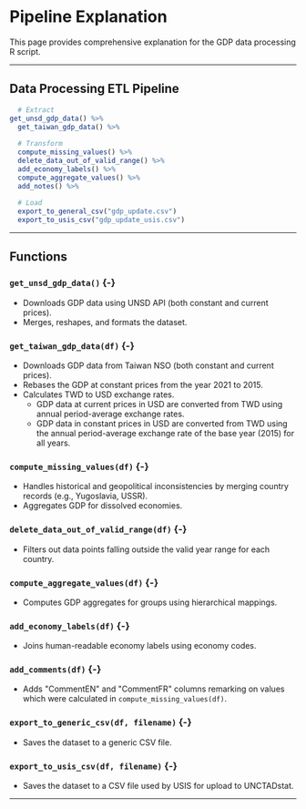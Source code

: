 # Pipeline Explanation

This page provides comprehensive explanation for the GDP data processing R script.


---

## Data Processing ETL Pipeline


``` r
  # Extract 
get_unsd_gdp_data() %>%
  get_taiwan_gdp_data() %>%
  
  # Transform
  compute_missing_values() %>%
  delete_data_out_of_valid_range() %>%
  add_economy_labels() %>%
  compute_aggregate_values() %>%
  add_notes() %>%
  
  # Load
  export_to_general_csv("gdp_update.csv")
  export_to_usis_csv("gdp_update_usis.csv")
```

---

## Functions 

### `get_unsd_gdp_data()` {-}
- Downloads GDP data using UNSD API (both constant and current prices).
- Merges, reshapes, and formats the dataset.

### `get_taiwan_gdp_data(df)` {-}
- Downloads GDP data from Taiwan NSO (both constant and current prices).
- Rebases the GDP at constant prices from the year 2021 to 2015.
- Calculates TWD to USD exchange rates.
    + GDP data at current prices in USD are converted from TWD using annual period-average exchange rates.
    + GDP data in constant prices in USD are converted from TWD using the annual period-average exchange rate of the base year (2015) for all years.

### `compute_missing_values(df)` {-}
- Handles historical and geopolitical inconsistencies by merging country records (e.g., Yugoslavia, USSR).
- Aggregates GDP for dissolved economies.

### `delete_data_out_of_valid_range(df)` {-}
- Filters out data points falling outside the valid year range for each country.

### `compute_aggregate_values(df)` {-}
- Computes GDP aggregates for groups using hierarchical mappings.

### `add_economy_labels(df)` {-}
- Joins human-readable economy labels using economy codes.

### `add_comments(df)` {-}
- Adds "CommentEN" and "CommentFR" columns remarking on values which were calculated in `compute_missing_values(df)`.

### `export_to_generic_csv(df, filename)` {-}
- Saves the dataset to a generic CSV file.

### `export_to_usis_csv(df, filename)` {-}
- Saves the dataset to a CSV file used by USIS for upload to UNCTADstat.

---
